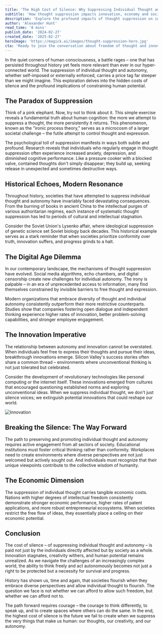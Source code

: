 ```yaml
---
title: 'The High Cost of Silence: Why Suppressing Individual Thought and Autonomy Never Ends Well'
subtitle: 'How thought suppression impacts innovation, economy and society'
description: 'Explore the profound impacts of thought suppression on innovation, economic growth, and societal progress. From historical examples to modern digital challenges, discover why protecting individual autonomy is crucial for our collective future.'
author: 'Alexander Hunt'
read_time: '8 mins'
publish_date: '2024-02-27'
created_date: '2025-02-27'
heroImage: 'https://magick.ai/images/thought-suppression-hero.jpg'
cta: 'Ready to join the conversation about freedom of thought and innovation? Follow us on LinkedIn for daily insights on AI, technology, and the future of human potential.'
---
```


In the quiet corners of human consciousness, a battle rages – one that has persisted throughout history yet feels more relevant than ever in our hyper-connected world. The suppression of individual thought and autonomy, whether self-imposed or externally enforced, carries a price tag far steeper than we might imagine. This exploration delves into the hidden costs of silence and the profound implications of constraining human potential.

## The Paradox of Suppression

Think of a pink elephant. Now, try not to think about it. This simple exercise reveals a fundamental truth about human cognition: the more we attempt to suppress a thought, the more persistently it returns. This phenomenon, known as the "ironic process theory," serves as a microcosm of a larger societal challenge – the futile attempt to control thought and expression.

The psychological toll of suppression manifests in ways both subtle and profound. Research reveals that individuals who regularly engage in thought suppression often experience increased anxiety, depression, and diminished cognitive performance. Like a pressure cooker with a blocked valve, contained thoughts don't simply disappear; they build up, seeking release in unexpected and sometimes destructive ways.

## Historical Echoes, Modern Resonance

Throughout history, societies that have attempted to suppress individual thought and autonomy have invariably faced devastating consequences. From the burning of books in ancient China to the intellectual purges of various authoritarian regimes, each instance of systematic thought suppression has led to periods of cultural and intellectual stagnation.

Consider the Soviet Union's Lysenko affair, where ideological suppression of genetic science set Soviet biology back decades. This historical example serves as a stark reminder that when societies prioritize conformity over truth, innovation suffers, and progress grinds to a halt.

## The Digital Age Dilemma

In our contemporary landscape, the mechanisms of thought suppression have evolved. Social media algorithms, echo chambers, and digital censorship create new challenges for individual autonomy. The irony is palpable – in an era of unprecedented access to information, many find themselves constrained by invisible barriers to free thought and expression.

Modern organizations that embrace diversity of thought and individual autonomy consistently outperform their more restrictive counterparts. Studies show that companies fostering open dialogue and independent thinking experience higher rates of innovation, better problem-solving capabilities, and stronger employee engagement.

## The Innovation Imperative

The relationship between autonomy and innovation cannot be overstated. When individuals feel free to express their thoughts and pursue their ideas, breakthrough innovations emerge. Silicon Valley's success stories often share a common thread – environments where unconventional thinking is not just tolerated but celebrated.

Consider the development of revolutionary technologies like personal computing or the internet itself. These innovations emerged from cultures that encouraged questioning established norms and exploring unconventional ideas. When we suppress individual thought, we don't just silence voices; we extinguish potential innovations that could reshape our world.

![Innovation](https://i.magick.ai/PIXE/1738406181100_magick_img.webp)

## Breaking the Silence: The Way Forward

The path to preserving and promoting individual thought and autonomy requires active engagement from all sectors of society. Educational institutions must foster critical thinking rather than conformity. Workplaces need to create environments where diverse perspectives are not just welcomed but actively sought out. And individuals must recognize that their unique viewpoints contribute to the collective wisdom of humanity.

## The Economic Dimension

The suppression of individual thought carries tangible economic costs. Nations with higher degrees of intellectual freedom consistently demonstrate stronger economic performance, higher rates of patent applications, and more robust entrepreneurial ecosystems. When societies restrict the free flow of ideas, they essentially place a ceiling on their economic potential.

## Conclusion

The cost of silence – of suppressing individual thought and autonomy – is paid not just by the individuals directly affected but by society as a whole. Innovation stagnates, creativity withers, and human potential remains unrealized. As we navigate the challenges of an increasingly complex world, the ability to think freely and act autonomously becomes not just a right to be protected but a necessity for survival and progress.

History has shown us, time and again, that societies flourish when they embrace diverse perspectives and allow individual thought to flourish. The question we face is not whether we can afford to allow such freedom, but whether we can afford not to.

The path forward requires courage – the courage to think differently, to speak up, and to create spaces where others can do the same. In the end, the highest cost of silence is the future we fail to create when we suppress the very things that make us human: our thoughts, our creativity, and our autonomy.
